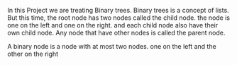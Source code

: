 In this Project we are treating Binary trees. Binary trees is a concept of lists. But this time, the root node has two nodes called the child node. the node is one on the left and one on the right. and each child node also have their own child node. Any node that have other nodes is called the parent node.

A binary node is a node with at most two nodes. one on the left and the other on the right
